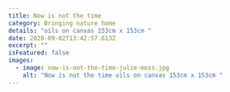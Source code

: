 ```yaml
---
title: Now is not the time
category: Bringing nature home
details: "oils on canvas 153cm x 153cm "
date: 2020-09-02T13:42:57.613Z
excerpt: ""
isFeatured: false
images:
  - image: now-is-not-the-time-julie-moss.jpg
    alt: "Now is not the time oils on canvas 153cm x 153cm "
---
```

